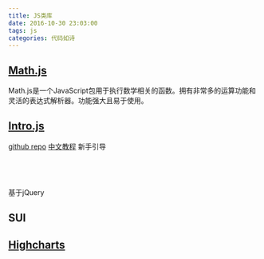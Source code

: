 ```yaml
---
title: JS类库
date: 2016-10-30 23:03:00
tags: js
categories: 代码如诗
---
```


## [Math.js](http://mathjs.org/)
Math.js是一个JavaScript包用于执行数学相关的函数。拥有非常多的运算功能和灵活的表达式解析器。功能强大且易于使用。

## [Intro.js](http://introjs.com/)
[github repo](https://github.com/usablica/intro.js)
[中文教程](http://devework.com/intro-js.html)
新手引导

##  

基于jQuery

## SUI

## [Highcharts](http://www.highcharts.com/)